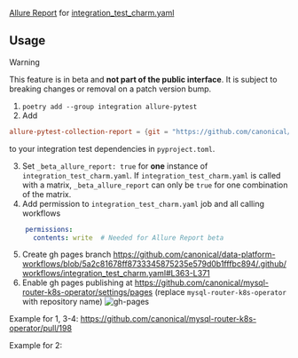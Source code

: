 [Allure Report](https://allurereport.org/) for [integration_test_charm.yaml](integration_test_charm.md)

## Usage
> [!WARNING]
> This feature is in beta and **not part of the public interface**. It is subject to breaking changes or removal on a patch version bump.

1. `poetry add --group integration allure-pytest`
2. Add
```toml
allure-pytest-collection-report = {git = "https://github.com/canonical/data-platform-workflows", tag = "v0.0.0", subdirectory = "python/pytest_plugins/allure_pytest_collection_report"}
```
to your integration test dependencies in `pyproject.toml`.

3. Set `_beta_allure_report: true` for **one** instance of `integration_test_charm.yaml`. If `integration_test_charm.yaml` is called with a matrix, `_beta_allure_report` can only be `true` for one combination of the matrix.
4. Add permission to `integration_test_charm.yaml` job and all calling workflows
```yaml
    permissions:
      contents: write  # Needed for Allure Report beta
```
5. Create gh pages branch
https://github.com/canonical/data-platform-workflows/blob/5a2c81678ff8733345875235e579d0b1fffbc894/.github/workflows/integration_test_charm.yaml#L363-L371
6. Enable gh pages publishing at https://github.com/canonical/mysql-router-k8s-operator/settings/pages (replace `mysql-router-k8s-operator` with repository name)
    ![gh-pages](https://github.com/canonical/data-platform-workflows/assets/115640263/6ee80a1e-f75b-4d67-b11f-977358c32847)

Example for 1, 3-4: https://github.com/canonical/mysql-router-k8s-operator/pull/198

Example for 2:
